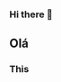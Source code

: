 ### Hi there 👋
## Olá
### This 

<!--
**RayanePereira/RayanePereira** is a ✨ _special_ ✨ repository because its `README.md` (this file) appears on your GitHub profile.

Here 

- 🔭 I’m currently working on ..
- 🌱 I’m currently learning ...
- 👯 I’m looking to collaborate on ...
- 🤔 I’m looking for help with ...
- 💬 Ask me about ...
- 📫 How to reach me: ...
- 😄 Pronouns: ...
- ⚡ Fun fact: .
-->

